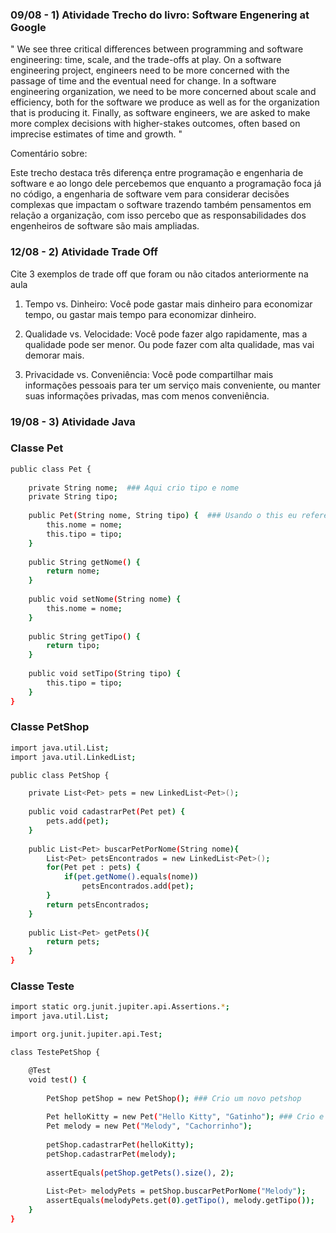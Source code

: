### 09/08 - 1) Atividade Trecho do livro: Software Engenering at Google

" We see three critical differences between programming and software engineering: time, scale, and the trade-offs at play. On a software engineering project, engineers need to be more concerned with the passage of time and the eventual need for change. In a software engineering organization, we need to be more concerned about scale and efficiency, both for the software we produce as well as for the organization that is producing it. Finally, as software engineers, we are asked to make more complex decisions with higher-stakes outcomes, often based on imprecise estimates of time and growth. "

Comentário sobre:

Este trecho destaca três diferença entre programação e engenharia de software e ao longo dele percebemos que enquanto a programação foca já no código,
a engenharia de software vem para considerar decisões complexas que impactam o software trazendo também pensamentos em relação a organização, com isso
percebo que as responsabilidades dos engenheiros de software são mais ampliadas.

### 12/08 - 2) Atividade Trade Off

Cite 3 exemplos de trade off que foram ou não citados anteriormente na aula 

1. Tempo vs. Dinheiro: Você pode gastar mais dinheiro para economizar tempo, ou gastar mais tempo para economizar dinheiro.

2. Qualidade vs. Velocidade: Você pode fazer algo rapidamente, mas a qualidade pode ser menor. Ou pode fazer com alta qualidade, mas vai demorar mais.

3. Privacidade vs. Conveniência: Você pode compartilhar mais informações pessoais para ter um serviço mais conveniente, ou manter suas informações privadas, mas com menos conveniência.


### 19/08 - 3) Atividade Java 
### Classe Pet
```bash
public class Pet {
    
    private String nome;  ### Aqui crio tipo e nome
    private String tipo;
    
    public Pet(String nome, String tipo) {  ### Usando o this eu referencio as variaveis
        this.nome = nome;
        this.tipo = tipo;
    }
    
    public String getNome() {
        return nome;
    }
    
    public void setNome(String nome) {
        this.nome = nome;
    }
    
    public String getTipo() {
        return tipo;
    }
    
    public void setTipo(String tipo) {
        this.tipo = tipo;
    }
}
```
### Classe PetShop
```bash
import java.util.List;
import java.util.LinkedList;

public class PetShop {

    private List<Pet> pets = new LinkedList<Pet>();
    
    public void cadastrarPet(Pet pet) {
        pets.add(pet);
    }
    
    public List<Pet> buscarPetPorNome(String nome){
        List<Pet> petsEncontrados = new LinkedList<Pet>();
        for(Pet pet : pets) {
            if(pet.getNome().equals(nome)) 
                petsEncontrados.add(pet);
        }
        return petsEncontrados;
    }
    
    public List<Pet> getPets(){
        return pets;
    }
}
```
### Classe Teste
```bash
import static org.junit.jupiter.api.Assertions.*;
import java.util.List;

import org.junit.jupiter.api.Test;

class TestePetShop {

    @Test
    void test() {
        
        PetShop petShop = new PetShop(); ### Crio um novo petshop
        
        Pet helloKitty = new Pet("Hello Kitty", "Gatinho"); ### Crio e nomeio dois novos pets
        Pet melody = new Pet("Melody", "Cachorrinho");
        
        petShop.cadastrarPet(helloKitty);
        petShop.cadastrarPet(melody);
        
        assertEquals(petShop.getPets().size(), 2);
        
        List<Pet> melodyPets = petShop.buscarPetPorNome("Melody");
        assertEquals(melodyPets.get(0).getTipo(), melody.getTipo());
    }
}

